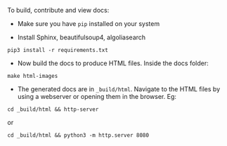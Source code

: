 To build, contribute and view docs:

* Make sure you have `pip` installed on your system

* Install Sphinx, beautifulsoup4, algoliasearch

```
pip3 install -r requirements.txt
```

* Now build the docs to produce HTML files. Inside the docs folder:
```
make html-images
```

* The generated docs are in `_build/html`. Navigate to the HTML files by using
a webserver or opening them in the browser. Eg: 

``cd _build/html && http-server``

or

``cd _build/html && python3 -m http.server 8080``
